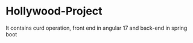 # Hollywood-Project
It contains curd operation,  front end in  angular 17 and back-end in spring boot 

